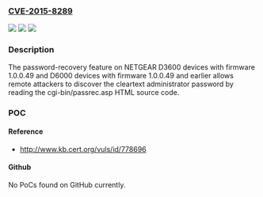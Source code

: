 ### [CVE-2015-8289](https://cve.mitre.org/cgi-bin/cvename.cgi?name=CVE-2015-8289)
![](https://img.shields.io/static/v1?label=Product&message=n%2Fa&color=blue)
![](https://img.shields.io/static/v1?label=Version&message=n%2Fa&color=blue)
![](https://img.shields.io/static/v1?label=Vulnerability&message=n%2Fa&color=brighgreen)

### Description

The password-recovery feature on NETGEAR D3600 devices with firmware 1.0.0.49 and D6000 devices with firmware 1.0.0.49 and earlier allows remote attackers to discover the cleartext administrator password by reading the cgi-bin/passrec.asp HTML source code.

### POC

#### Reference
- http://www.kb.cert.org/vuls/id/778696

#### Github
No PoCs found on GitHub currently.


